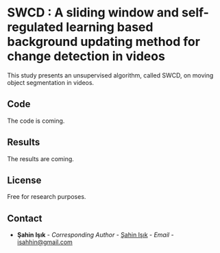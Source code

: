 # SWCD : A sliding window and self-regulated learning based background updating method for change detection in videos
This study presents an unsupervised algorithm, called SWCD, on moving object segmentation in videos. 




## Code
The code is coming.
## Results

The results are coming.

## License

Free for research purposes.

## Contact

* **Şahin Işık** - *Corresponding Author* - [Şahin Işık](http://ceng.ogu.edu.tr/Sayfa/Index/32/bolum-personeli) - *Email* - isahhin@gmail.com
